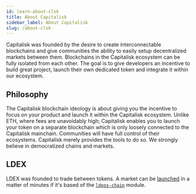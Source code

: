 ```yaml
---
id: learn-about-clsk
title: About Capitalisk
sidebar_label: About Capitalisk
slug: /about-clsk
---
```


Capitalisk was founded by the desire to create interconnectable blockchains and give communities the ability to easily setup decentralized markets between them. Blockchains in the Capitalisk ecosystem can be fully isolated from each other. The goal is to give developers an incentive to build great project, launch their own dedicated token and integrate it within our ecosystem.

## Philosophy

The Capitalisk blockchain ideology is about giving you the incentive to focus on your product and launch it within the Capitalisk ecosystem. Unlike ETH, where fees are unavoidably high; Capitalisk enables you to launch your token on a separate blockchain which is only loosely connected to the Capitalisk mainchain. Communities will have full control of their ecosystems. Capitalisk merely provides the tools to do so. We strongly believe in democratized chains and markets.

## LDEX

LDEX was founded to trade between tokens. A market can be [launched](/docs/launch-custom-dex-market) in a matter of minutes if it's based of the [`ldpos-chain`](https://github.com/Capitalisk/ldpos-chain) module.

